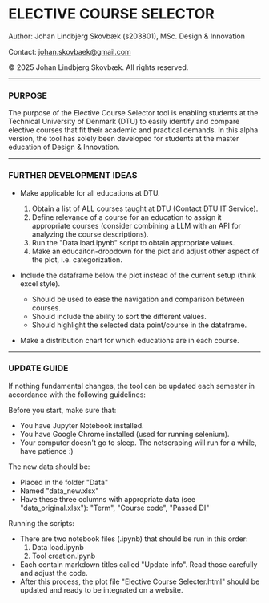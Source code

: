 # ELECTIVE COURSE SELECTOR
Author: Johan Lindbjerg Skovbæk (s203801), MSc. Design & Innovation

Contact: johan.skovbaek@gmail.com

© 2025 Johan Lindbjerg Skovbæk. All rights reserved.

_____________________________
### PURPOSE

The purpose of the Elective Course Selector tool is enabling students at the Technical University of Denmark (DTU) to easily identify and compare elective courses that fit their academic and practical demands.
In this alpha version, the tool has solely been developed for students at the master education of Design & Innovation.

_____________________________
### FURTHER DEVELOPMENT IDEAS

- Make applicable for all educations at DTU.
    1. Obtain a list of ALL courses taught at DTU (Contact DTU IT Service).
    2. Define relevance of a course for an education to assign it appropriate courses (consider combining a LLM with an API for analyzing the course descriptions).
    3. Run the "Data load.ipynb" script to obtain appropriate values.
    4. Make an educaiton-dropdown for the plot and adjust other aspect of the plot, i.e. categorization.

- Include the dataframe below the plot instead of the current setup (think excel style).
    - Should be used to ease the navigation and comparison between courses.
    - Should include the ability to sort the different values.
    - Should highlight the selected data point/course in the dataframe.

- Make a distribution chart for which educations are in each course.

_____________________________
### UPDATE GUIDE
If nothing fundamental changes, the tool can be updated each semester in accordance with the following guidelines:

Before you start, make sure that:
- You have Jupyter Notebook installed.
- You have Google Chrome installed (used for running selenium).
- Your computer doesn't go to sleep. The netscraping will run for a while, have patience :)

The new data should be:
- Placed in the folder "Data"
- Named "data_new.xlsx"
- Have these three columns with appropriate data (see "data_original.xlsx"): "Term", "Course code", "Passed DI"

Running the scripts:
- There are two notebook files (.ipynb) that should be run in this order:
    1. Data load.ipynb
    2. Tool creation.ipynb
- Each contain markdown titles called "Update info". Read those carefully and adjust the code.
- After this process, the plot file "Elective Course Selecter.html" should be updated and ready to be integrated on a website.

